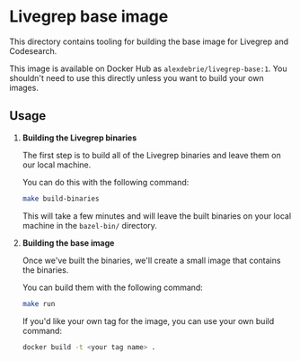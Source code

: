 # Livegrep base image 

This directory contains tooling for building the base image for Livegrep and Codesearch.

This image is available on Docker Hub as `alexdebrie/livegrep-base:1`. You shouldn't need to use this directly unless you want to build your own images.

## Usage

1. **Building the Livegrep binaries**

    The first step is to build all of the Livegrep binaries and leave them on our local machine.
    
    You can do this with the following command:
    
    ```bash
    make build-binaries
    ```
    
    This will take a few minutes and will leave the built binaries on your local machine in the `bazel-bin/` directory.
    
2. **Building the base image**

    Once we've built the binaries, we'll create a small image that contains the binaries.
    
    You can build them with the following command:
    
    ```bash
    make run
    ```
    
    If you'd like your own tag for the image, you can use your own build command:
    
    ```bash
    docker build -t <your tag name> .
    ```
